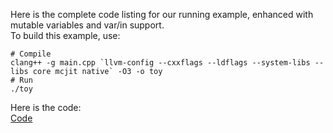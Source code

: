 Here is the complete code listing for our running example, enhanced with mutable variables and var/in support.  
To build this example, use:

```
# Compile
clang++ -g main.cpp `llvm-config --cxxflags --ldflags --system-libs --libs core mcjit native` -O3 -o toy
# Run
./toy
```

Here is the code:  
[Code](./main.cpp)
